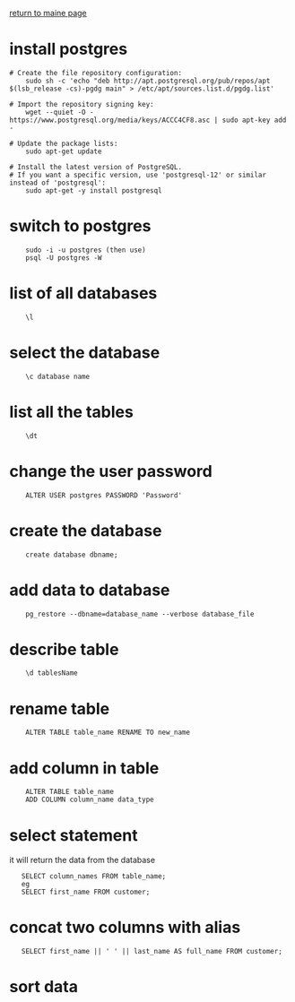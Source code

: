 [return to maine page](../readme.md)

# install postgres

```
# Create the file repository configuration:
    sudo sh -c 'echo "deb http://apt.postgresql.org/pub/repos/apt $(lsb_release -cs)-pgdg main" > /etc/apt/sources.list.d/pgdg.list'

# Import the repository signing key:
    wget --quiet -O - https://www.postgresql.org/media/keys/ACCC4CF8.asc | sudo apt-key add -

# Update the package lists:
    sudo apt-get update

# Install the latest version of PostgreSQL.
# If you want a specific version, use 'postgresql-12' or similar instead of 'postgresql':
    sudo apt-get -y install postgresql
```

# switch to postgres

```
    sudo -i -u postgres (then use)
    psql -U postgres -W
```

# list of all databases

```
    \l
```

# select the database

```
    \c database name
```

# list all the tables

```
    \dt
```

# change the user password

```
    ALTER USER postgres PASSWORD 'Password'
```

# create the database

```
    create database dbname;
```

# add data to database

```
    pg_restore --dbname=database_name --verbose database_file
```

# describe table

```
    \d tablesName
```

# rename table

```
    ALTER TABLE table_name RENAME TO new_name
```

# add column in table

```
    ALTER TABLE table_name
    ADD COLUMN column_name data_type
```

# select statement

it will return the data from the database

```
   SELECT column_names FROM table_name;
   eg
   SELECT first_name FROM customer;
```

# concat two columns with alias

```
   SELECT first_name || ' ' || last_name AS full_name FROM customer;
```

# sort data
